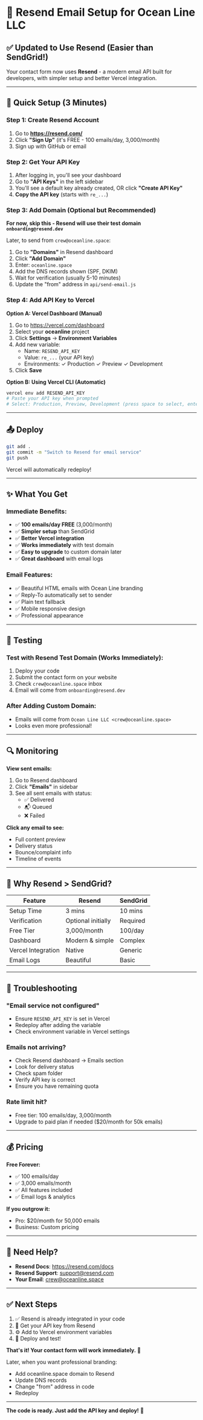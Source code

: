 # 📧 Resend Email Setup for Ocean Line LLC

## ✅ Updated to Use Resend (Easier than SendGrid!)

Your contact form now uses **Resend** - a modern email API built for developers, with simpler setup and better Vercel integration.

---

## 🚀 Quick Setup (3 Minutes)

### Step 1: Create Resend Account

1. Go to **https://resend.com/**
2. Click **"Sign Up"** (it's FREE - 100 emails/day, 3,000/month)
3. Sign up with GitHub or email

### Step 2: Get Your API Key

1. After logging in, you'll see your dashboard
2. Go to **"API Keys"** in the left sidebar
3. You'll see a default key already created, OR click **"Create API Key"**
4. **Copy the API key** (starts with `re_...`)

### Step 3: Add Domain (Optional but Recommended)

**For now, skip this - Resend will use their test domain `onboarding@resend.dev`**

Later, to send from `crew@oceanline.space`:
1. Go to **"Domains"** in Resend dashboard
2. Click **"Add Domain"**
3. Enter: `oceanline.space`
4. Add the DNS records shown (SPF, DKIM)
5. Wait for verification (usually 5-10 minutes)
6. Update the "from" address in `api/send-email.js`

### Step 4: Add API Key to Vercel

**Option A: Vercel Dashboard (Manual)**
1. Go to https://vercel.com/dashboard
2. Select your **oceanline** project
3. Click **Settings** → **Environment Variables**
4. Add new variable:
   - Name: `RESEND_API_KEY`
   - Value: `re_...` (your API key)
   - Environments: ✓ Production ✓ Preview ✓ Development
5. Click **Save**

**Option B: Using Vercel CLI (Automatic)**
```bash
vercel env add RESEND_API_KEY
# Paste your API key when prompted
# Select: Production, Preview, Development (press space to select, enter to confirm)
```

---

## 📤 Deploy

```bash
git add .
git commit -m "Switch to Resend for email service"
git push
```

Vercel will automatically redeploy!

---

## ✨ What You Get

### Immediate Benefits:
- ✅ **100 emails/day FREE** (3,000/month)
- ✅ **Simpler setup** than SendGrid
- ✅ **Better Vercel integration**
- ✅ **Works immediately** with test domain
- ✅ **Easy to upgrade** to custom domain later
- ✅ **Great dashboard** with email logs

### Email Features:
- ✅ Beautiful HTML emails with Ocean Line branding
- ✅ Reply-To automatically set to sender
- ✅ Plain text fallback
- ✅ Mobile responsive design
- ✅ Professional appearance

---

## 🧪 Testing

### Test with Resend Test Domain (Works Immediately):
1. Deploy your code
2. Submit the contact form on your website
3. Check `crew@oceanline.space` inbox
4. Email will come from `onboarding@resend.dev`

### After Adding Custom Domain:
- Emails will come from `Ocean Line LLC <crew@oceanline.space>`
- Looks even more professional!

---

## 🔍 Monitoring

**View sent emails:**
1. Go to Resend dashboard
2. Click **"Emails"** in sidebar
3. See all sent emails with status:
   - ✅ Delivered
   - 📬 Queued
   - ❌ Failed

**Click any email to see:**
- Full content preview
- Delivery status
- Bounce/complaint info
- Timeline of events

---

## 🎯 Why Resend > SendGrid?

| Feature | Resend | SendGrid |
|---------|---------|----------|
| Setup Time | 3 mins | 10 mins |
| Verification | Optional initially | Required |
| Free Tier | 3,000/month | 100/day |
| Dashboard | Modern & simple | Complex |
| Vercel Integration | Native | Generic |
| Email Logs | Beautiful | Basic |

---

## 🔧 Troubleshooting

### "Email service not configured"
- Ensure `RESEND_API_KEY` is set in Vercel
- Redeploy after adding the variable
- Check environment variable in Vercel settings

### Emails not arriving?
- Check Resend dashboard → Emails section
- Look for delivery status
- Check spam folder
- Verify API key is correct
- Ensure you have remaining quota

### Rate limit hit?
- Free tier: 100 emails/day, 3,000/month
- Upgrade to paid plan if needed ($20/month for 50k emails)

---

## 💰 Pricing

**Free Forever:**
- ✅ 100 emails/day
- ✅ 3,000 emails/month
- ✅ All features included
- ✅ Email logs & analytics

**If you outgrow it:**
- Pro: $20/month for 50,000 emails
- Business: Custom pricing

---

## 📧 Need Help?

- **Resend Docs**: https://resend.com/docs
- **Resend Support**: support@resend.com
- **Your Email**: crew@oceanline.space

---

## ✅ Next Steps

1. ✅ Resend is already integrated in your code
2. 🔑 Get your API key from Resend
3. ⚙️ Add to Vercel environment variables
4. 🚀 Deploy and test!

**That's it! Your contact form will work immediately.** 🎉

Later, when you want professional branding:
- Add oceanline.space domain to Resend
- Update DNS records
- Change "from" address in code
- Redeploy

---

**The code is ready. Just add the API key and deploy!** 🚀

